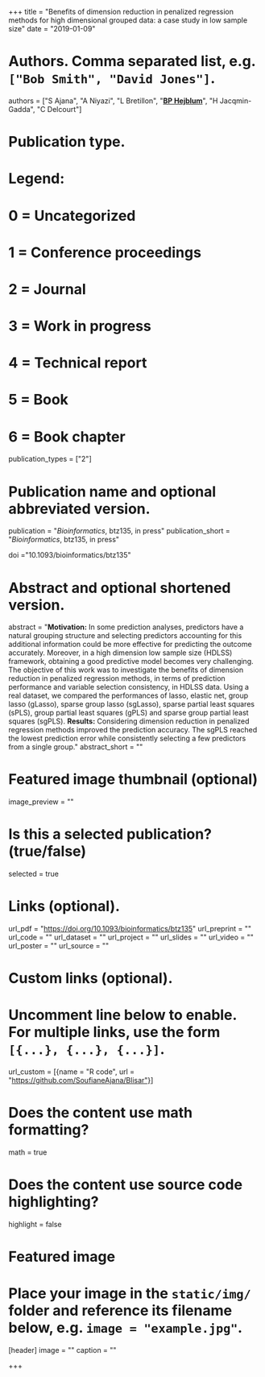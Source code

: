 +++
title = "Benefits of dimension reduction in penalized regression methods for high dimensional grouped data: a case study in low sample size"
date = "2019-01-09"



# Authors. Comma separated list, e.g. `["Bob Smith", "David Jones"]`.
authors = ["S Ajana", "A Niyazi", "L Bretillon", "<u>**BP Hejblum**</u>", "H Jacqmin-Gadda", "C Delcourt"]
# Publication type.
# Legend:
# 0 = Uncategorized
# 1 = Conference proceedings
# 2 = Journal
# 3 = Work in progress
# 4 = Technical report
# 5 = Book
# 6 = Book chapter
publication_types = ["2"]

# Publication name and optional abbreviated version.
publication = "*Bioinformatics*, btz135, in press"
publication_short = "*Bioinformatics*, btz135, in press"

doi ="10.1093/bioinformatics/btz135"

# Abstract and optional shortened version.
abstract = "**Motivation:** In some prediction analyses, predictors have a natural grouping structure and selecting predictors accounting for this additional information could be more effective for predicting the outcome accurately. Moreover, in a high dimension low sample size (HDLSS) framework, obtaining a good predictive model becomes very challenging. The objective of this work was to investigate the benefits of dimension reduction in penalized regression methods, in terms of prediction performance and variable selection consistency, in HDLSS data. Using a real dataset, we compared the performances of lasso, elastic net, group lasso (gLasso), sparse group lasso (sgLasso), sparse partial least squares (sPLS), group partial least squares (gPLS) and sparse group partial least squares (sgPLS). **Results:** Considering dimension reduction in penalized regression methods improved the prediction accuracy. The sgPLS reached the lowest prediction error while consistently selecting a few predictors from a single group."
abstract_short = ""

# Featured image thumbnail (optional)
image_preview = ""

# Is this a selected publication? (true/false)
selected = true

# Links (optional).
url_pdf = "https://doi.org/10.1093/bioinformatics/btz135"
url_preprint = ""
url_code = ""
url_dataset = ""
url_project = ""
url_slides = ""
url_video = ""
url_poster = ""
url_source = ""

# Custom links (optional).
# Uncomment line below to enable. For multiple links, use the form `[{...}, {...}, {...}]`.
url_custom = [{name = "R code", url = "https://github.com/SoufianeAjana/Blisar"}]


# Does the content use math formatting?
math = true

# Does the content use source code highlighting?
highlight = false

# Featured image
# Place your image in the `static/img/` folder and reference its filename below, e.g. `image = "example.jpg"`.
[header]
image = ""
caption = ""

+++
